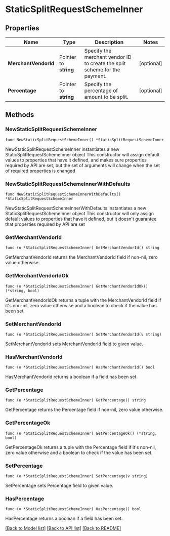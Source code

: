 # StaticSplitRequestSchemeInner

## Properties

Name | Type | Description | Notes
------------ | ------------- | ------------- | -------------
**MerchantVendorId** | Pointer to **string** | Specify the merchant vendor ID to create the split scheme for the payment. | [optional] 
**Percentage** | Pointer to **string** | Specify the percentage of amount to be split. | [optional] 

## Methods

### NewStaticSplitRequestSchemeInner

`func NewStaticSplitRequestSchemeInner() *StaticSplitRequestSchemeInner`

NewStaticSplitRequestSchemeInner instantiates a new StaticSplitRequestSchemeInner object
This constructor will assign default values to properties that have it defined,
and makes sure properties required by API are set, but the set of arguments
will change when the set of required properties is changed

### NewStaticSplitRequestSchemeInnerWithDefaults

`func NewStaticSplitRequestSchemeInnerWithDefaults() *StaticSplitRequestSchemeInner`

NewStaticSplitRequestSchemeInnerWithDefaults instantiates a new StaticSplitRequestSchemeInner object
This constructor will only assign default values to properties that have it defined,
but it doesn't guarantee that properties required by API are set

### GetMerchantVendorId

`func (o *StaticSplitRequestSchemeInner) GetMerchantVendorId() string`

GetMerchantVendorId returns the MerchantVendorId field if non-nil, zero value otherwise.

### GetMerchantVendorIdOk

`func (o *StaticSplitRequestSchemeInner) GetMerchantVendorIdOk() (*string, bool)`

GetMerchantVendorIdOk returns a tuple with the MerchantVendorId field if it's non-nil, zero value otherwise
and a boolean to check if the value has been set.

### SetMerchantVendorId

`func (o *StaticSplitRequestSchemeInner) SetMerchantVendorId(v string)`

SetMerchantVendorId sets MerchantVendorId field to given value.

### HasMerchantVendorId

`func (o *StaticSplitRequestSchemeInner) HasMerchantVendorId() bool`

HasMerchantVendorId returns a boolean if a field has been set.

### GetPercentage

`func (o *StaticSplitRequestSchemeInner) GetPercentage() string`

GetPercentage returns the Percentage field if non-nil, zero value otherwise.

### GetPercentageOk

`func (o *StaticSplitRequestSchemeInner) GetPercentageOk() (*string, bool)`

GetPercentageOk returns a tuple with the Percentage field if it's non-nil, zero value otherwise
and a boolean to check if the value has been set.

### SetPercentage

`func (o *StaticSplitRequestSchemeInner) SetPercentage(v string)`

SetPercentage sets Percentage field to given value.

### HasPercentage

`func (o *StaticSplitRequestSchemeInner) HasPercentage() bool`

HasPercentage returns a boolean if a field has been set.


[[Back to Model list]](../README.md#documentation-for-models) [[Back to API list]](../README.md#documentation-for-api-endpoints) [[Back to README]](../README.md)


